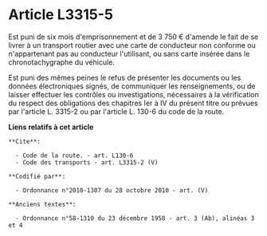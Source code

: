 # Article L3315-5

Est puni de six mois d'emprisonnement et de 3 750 € d'amende le fait de se livrer à un transport routier avec une carte de
conducteur non conforme ou n'appartenant pas au conducteur l'utilisant, ou sans carte insérée dans le chronotachygraphe du
véhicule. 

Est puni des mêmes peines le refus de présenter les documents ou les données électroniques signés, de communiquer les
renseignements, ou de laisser effectuer les contrôles ou investigations, nécessaires à la vérification du respect des
obligations des chapitres Ier à IV du présent titre ou prévues par l'article L. 3315-2 ou par l'article L. 130-6 du code de
la route.

**Liens relatifs à cet article**

	**Cite**:

	  - Code de la route. - art. L130-6
	  - Code des transports - art. L3315-2 (V)

	**Codifié par**:

	  - Ordonnance n°2010-1307 du 28 octobre 2010 - art. (V)

	**Anciens textes**:

	  - Ordonnance n°58-1310 du 23 décembre 1958 - art. 3 (Ab), alinéas 3 et 4
